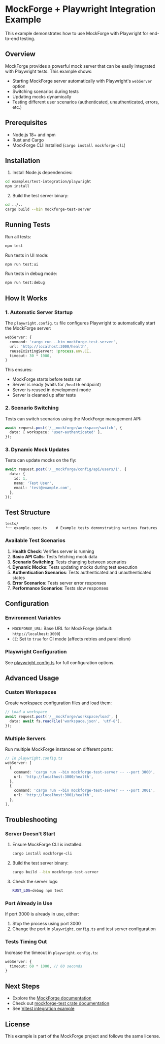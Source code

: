 # MockForge + Playwright Integration Example

This example demonstrates how to use MockForge with Playwright for end-to-end testing.

## Overview

MockForge provides a powerful mock server that can be easily integrated with Playwright tests. This example shows:

- Starting MockForge server automatically with Playwright's `webServer` option
- Switching scenarios during tests
- Updating mocks dynamically
- Testing different user scenarios (authenticated, unauthenticated, errors, etc.)

## Prerequisites

- Node.js 18+ and npm
- Rust and Cargo
- MockForge CLI installed (`cargo install mockforge-cli`)

## Installation

1. Install Node.js dependencies:

```bash
cd examples/test-integration/playwright
npm install
```

2. Build the test server binary:

```bash
cd ../..
cargo build --bin mockforge-test-server
```

## Running Tests

Run all tests:

```bash
npm test
```

Run tests in UI mode:

```bash
npm run test:ui
```

Run tests in debug mode:

```bash
npm run test:debug
```

## How It Works

### 1. Automatic Server Startup

The `playwright.config.ts` file configures Playwright to automatically start the MockForge server:

```typescript
webServer: {
  command: 'cargo run --bin mockforge-test-server',
  url: 'http://localhost:3000/health',
  reuseExistingServer: !process.env.CI,
  timeout: 30 * 1000,
}
```

This ensures:
- MockForge starts before tests run
- Server is ready (waits for `/health` endpoint)
- Server is reused in development mode
- Server is cleaned up after tests

### 2. Scenario Switching

Tests can switch scenarios using the MockForge management API:

```typescript
await request.post('/__mockforge/workspace/switch', {
  data: { workspace: 'user-authenticated' },
});
```

### 3. Dynamic Mock Updates

Tests can update mocks on the fly:

```typescript
await request.post('/__mockforge/config/api/users/1', {
  data: {
    id: 1,
    name: 'Test User',
    email: 'test@example.com',
  },
});
```

## Test Structure

```
tests/
└── example.spec.ts    # Example tests demonstrating various features
```

### Available Test Scenarios

1. **Health Check**: Verifies server is running
2. **Basic API Calls**: Tests fetching mock data
3. **Scenario Switching**: Tests changing between scenarios
4. **Dynamic Mocks**: Tests updating mocks during test execution
5. **Authentication Scenarios**: Tests authenticated and unauthenticated states
6. **Error Scenarios**: Tests server error responses
7. **Performance Scenarios**: Tests slow responses

## Configuration

### Environment Variables

- `MOCKFORGE_URL`: Base URL for MockForge (default: `http://localhost:3000`)
- `CI`: Set to `true` for CI mode (affects retries and parallelism)

### Playwright Configuration

See [playwright.config.ts](./playwright.config.ts) for full configuration options.

## Advanced Usage

### Custom Workspaces

Create workspace configuration files and load them:

```typescript
// Load a workspace
await request.post('/__mockforge/workspace/load', {
  data: await fs.readFile('workspace.json', 'utf-8'),
});
```

### Multiple Servers

Run multiple MockForge instances on different ports:

```typescript
// In playwright.config.ts
webServer: [
  {
    command: 'cargo run --bin mockforge-test-server -- --port 3000',
    url: 'http://localhost:3000/health',
  },
  {
    command: 'cargo run --bin mockforge-test-server -- --port 3001',
    url: 'http://localhost:3001/health',
  },
],
```

## Troubleshooting

### Server Doesn't Start

1. Ensure MockForge CLI is installed:
   ```bash
   cargo install mockforge-cli
   ```

2. Build the test server binary:
   ```bash
   cargo build --bin mockforge-test-server
   ```

3. Check the server logs:
   ```bash
   RUST_LOG=debug npm test
   ```

### Port Already in Use

If port 3000 is already in use, either:

1. Stop the process using port 3000
2. Change the port in `playwright.config.ts` and test server configuration

### Tests Timing Out

Increase the timeout in `playwright.config.ts`:

```typescript
webServer: {
  timeout: 60 * 1000, // 60 seconds
}
```

## Next Steps

- Explore the [MockForge documentation](https://docs.mockforge.dev)
- Check out [mockforge-test crate documentation](../../crates/mockforge-test/README.md)
- See [Vitest integration example](../vitest/README.md)

## License

This example is part of the MockForge project and follows the same license.
